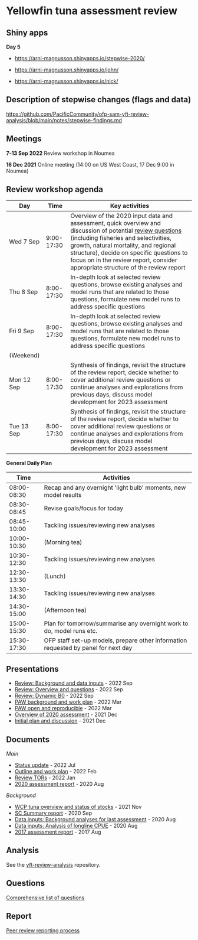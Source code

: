# Yellowfin tuna assessment review

## Shiny apps

**Day 5**

* https://arni-magnusson.shinyapps.io/stepwise-2020/

* https://arni-magnusson.shinyapps.io/john/

* https://arni-magnusson.shinyapps.io/nick/

## Description of stepwise changes (flags and data)

https://github.com/PacificCommunity/ofp-sam-yft-review-analysis/blob/main/notes/stepwise-findings.md

## Meetings

**7-13 Sep 2022** Review workshop in Noumea

**16 Dec 2021** Online meeting (14:00 on US West Coast, 17 Dec 9:00 in Noumea)

## Review workshop agenda

Day        | Time       | Key activities
---------- | ---------- | ------------------------------------------------------------------------------------------------------------------------------------------------------------------------------------------------------------------------------------------------------------------------------------------------------------------------------------------------
Wed 7 Sep  | 9:00-17:30 | Overview of the 2020 input data and assessment, quick overview and discussion of potential [review questions](notes/questions.md) (including fisheries and selectivities, growth, natural mortality, and regional structure), decide on specific questions to focus on in the review report, consider appropriate structure of the review report
Thu 8 Sep  | 8:00-17:30 | In-depth look at selected review questions, browse existing analyses and model runs that are related to those questions, formulate new model runs to address specific questions
Fri 9 Sep  | 8:00-17:30 | In-depth look at selected review questions, browse existing analyses and model runs that are related to those questions, formulate new model runs to address specific questions
(Weekend)  |
Mon 12 Sep | 8:00-17:30 | Synthesis of findings, revisit the structure of the review report, decide whether to cover additional review questions or continue analyses and explorations from previous days, discuss model development for 2023 assessment
Tue 13 Sep | 8:00-17:30 | Synthesis of findings, revisit the structure of the review report, decide whether to cover additional review questions or continue analyses and explorations from previous days, discuss model development for 2023 assessment

**General Daily Plan**

Time        | Activities
----------- | ----------------------------------------------------------------------------------
08:00-08:30 | Recap and any overnight 'light bulb' moments, new model results
08:30-08:45 | Revise goals/focus for today
08:45-10:00 | Tackling issues/reviewing new analyses
10:00-10:30 | (Morning tea)
10:30-12:30 | Tackling issues/reviewing new analyses
12:30-13:30 | (Lunch)
13:30-14:30 | Tackling issues/reviewing new analyses
14:30-15:00 | (Afternoon tea)
15:00-15:30 | Plan for tomorrow/summarise any overnight work to do, model runs etc.
15:30-17:30 | OFP staff set-up models, prepare other information requested by panel for next day

## Presentations

- [Review: Background and data inputs](pdf/yft_review_2022_09_07_background_data_inputs.pdf) - 2022 Sep
- [Review: Overview and questions](pdf/yft_review_2022_09_07_overview_questions.pdf) - 2022 Sep
- [Review: Dynamic B0](pdf/yft_review_2022_09_08_dynamic_b0.pdf) - 2022 Sep
- [PAW background and work plan](pdf/yft_review_2022_03_31_paw_background.pdf) - 2022 Mar
- [PAW open and reproducible](pdf/yft_review_2022_03_31_paw_reproducible.pdf) - 2022 Mar
- [Overview of 2020 assessment](pdf/yft_review_2021_12_17_assmt.pdf) - 2021 Dec
- [Initial plan and discussion](pdf/yft_review_2021_12_17_plan.pdf) - 2021 Dec

## Documents

*Main*

- [Status update](pdf/WCPFC-SC18-SA-IP-08_YFT_review_status_update.pdf) - 2022 Jul
- [Outline and work plan](pdf/yft_review_2022_02_25_outline.pdf) - 2022 Feb
- [Review TORs](pdf/WCPFC-SC17-SA-WP-06_Rev_YFT_peer_rev_TOR_Final_after_SC17.pdf) - 2022 Jan
- [2020 assessment report](pdf/WCPFC-SC16-SA-WP-04_YFT_stock_assessment_2020_Rev3.pdf) - 2020 Aug

*Background*

- [WCP tuna overview and status of stocks](pdf/Hare_21_western_central_Pacific_tuna_fishery_stock_overview_2020.pdf) - 2021 Nov
- [SC Summary report](pdf/SC16_Summary_Report_adopted_on_06Nov2020_Att_A_fixed_Para_228_176_fixed.pdf) - 2020 Sep
- [Data inputs: Background analyses for last assessment](pdf/WCPFC-SC16-SA-IP-06_BET_YFT_assess_back_analyses_Final.pdf) - 2020 Aug
- [Data inputs: Analysis of longline CPUE](pdf/WCPFC-SC16-SA-IP-07_CPUE_anal_bet_yft_Final.pdf) - 2020 Aug
- [2017 assessment report](pdf/WCPFC-SC13-SA-WP-06_YFT_stock_assessment_2017_Rev1.pdf) - 2017 Aug

## Analysis

See the
[yft-review-analysis](https://github.com/PacificCommunity/ofp-sam-yft-review-analysis)
repository.

## Questions

[Comprehensive list of questions](notes/questions.md)

## Report

[Peer review reporting process](report/process.md)
